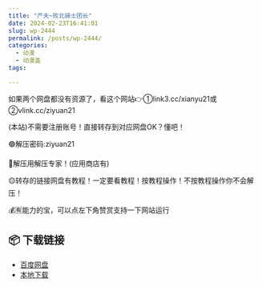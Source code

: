```yaml
---
title: "产夫~败北骑士团长"
date: 2024-02-23T16:41:01
slug: wp-2444
permalink: /posts/wp-2444/
categories:
  - 动漫
  - 动漫盖
tags:

---
```


如果两个网盘都没有资源了，看这个网站👉①link3.cc/xianyu21或②vlink.cc/ziyuan21

(本站)不需要注册账号！直接转存到对应网盘OK？懂吧！

🟢解压密码:ziyuan21

🔵解压用解压专家！(应用商店有)

🟡转存的链接网盘有教程！一定要看教程！按教程操作！不按教程操作你不会解压！

💰🈶能力的宝，可以点左下角赞赏支持一下网站运行

## 📦 下载链接
- [百度网盘](https://blziyuan21.com/pay-download/2444?key=ba58a83e4b&down_id=0)
- [本地下载](https://blziyuan21.com/pay-download/2444?key=ba58a83e4b&down_id=1)

